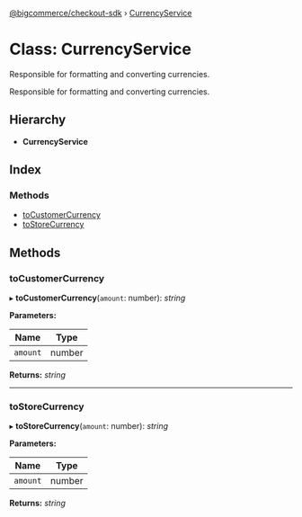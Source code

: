 [@bigcommerce/checkout-sdk](../README.md) › [CurrencyService](currencyservice.md)

# Class: CurrencyService

Responsible for formatting and converting currencies.

Responsible for formatting and converting currencies.

## Hierarchy

* **CurrencyService**

## Index

### Methods

* [toCustomerCurrency](currencyservice.md#tocustomercurrency)
* [toStoreCurrency](currencyservice.md#tostorecurrency)

## Methods

###  toCustomerCurrency

▸ **toCustomerCurrency**(`amount`: number): *string*

**Parameters:**

Name | Type |
------ | ------ |
`amount` | number |

**Returns:** *string*

___

###  toStoreCurrency

▸ **toStoreCurrency**(`amount`: number): *string*

**Parameters:**

Name | Type |
------ | ------ |
`amount` | number |

**Returns:** *string*
